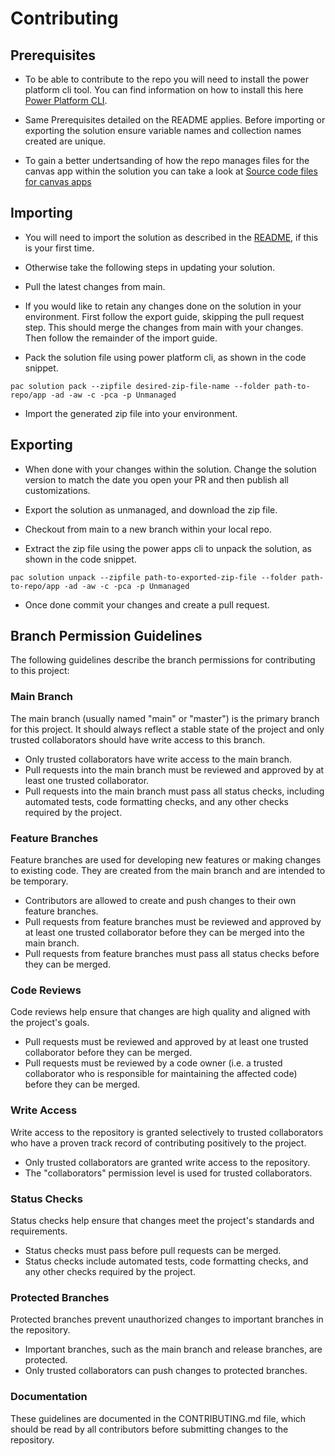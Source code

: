 # Contributing

## Prerequisites

- To be able to contribute to the repo you will need to install the power platform cli tool. You can find information on how to install this here [Power Platform CLI](https://learn.microsoft.com/en-us/power-platform/developer/cli/introduction). 

- Same Prerequisites detailed on the README applies. Before importing or exporting the solution ensure variable names and collection names created are unique.

- To gain a better undertsanding of how the repo manages files for the canvas app within the solution you can take a look at [Source code files for canvas apps](https://powerapps.microsoft.com/en-us/blog/source-code-files-for-canvas-apps/)

## Importing

- You will need to import the solution as described in the [README](README.md), if this is your first time.

- Otherwise take the following steps in updating your solution.

- Pull the latest changes from main.

- If you would like to retain any changes done on the solution in your environment. First follow the export guide, skipping the pull request step. This should merge the changes from main with your changes. Then follow the remainder of the import guide.

- Pack the solution file using power platform cli, as shown in the code snippet.

```
pac solution pack --zipfile desired-zip-file-name --folder path-to-repo/app -ad -aw -c -pca -p Unmanaged
```

- Import the generated zip file into your environment.

## Exporting

- When done with your changes within the solution. Change the solution version to match the date you open your PR and then publish all customizations.

- Export the solution as unmanaged, and download the zip file.

- Checkout from main to a new branch within your local repo.

- Extract the zip file using the power apps cli to unpack the solution, as shown in the code snippet.

```
pac solution unpack --zipfile path-to-exported-zip-file --folder path-to-repo/app -ad -aw -c -pca -p Unmanaged
```

- Once done commit your changes and create a pull request.

## Branch Permission Guidelines
The following guidelines describe the branch permissions for contributing to this project:

### Main Branch
The main branch (usually named "main" or "master") is the primary branch for this project. It should always reflect a stable state of the project and only trusted collaborators should have write access to this branch.
- Only trusted collaborators have write access to the main branch.
- Pull requests into the main branch must be reviewed and approved by at least one trusted collaborator.
- Pull requests into the main branch must pass all status checks, including automated tests, code formatting checks, and any other checks required by the project.

### Feature Branches
Feature branches are used for developing new features or making changes to existing code. They are created from the main branch and are intended to be temporary.
- Contributors are allowed to create and push changes to their own feature branches.
- Pull requests from feature branches must be reviewed and approved by at least one trusted collaborator before they can be merged into the main branch.
- Pull requests from feature branches must pass all status checks before they can be merged.

### Code Reviews
Code reviews help ensure that changes are high quality and aligned with the project's goals.
- Pull requests must be reviewed and approved by at least one trusted collaborator before they can be merged.
- Pull requests must be reviewed by a code owner (i.e. a trusted collaborator who is responsible for maintaining the affected code) before they can be merged.

### Write Access
Write access to the repository is granted selectively to trusted collaborators who have a proven track record of contributing positively to the project.
- Only trusted collaborators are granted write access to the repository.
- The "collaborators" permission level is used for trusted collaborators.

### Status Checks
Status checks help ensure that changes meet the project's standards and requirements.
- Status checks must pass before pull requests can be merged.
- Status checks include automated tests, code formatting checks, and any other checks required by the project.

### Protected Branches
Protected branches prevent unauthorized changes to important branches in the repository.
- Important branches, such as the main branch and release branches, are protected.
- Only trusted collaborators can push changes to protected branches.

### Documentation
These guidelines are documented in the CONTRIBUTING.md file, which should be read by all contributors before submitting changes to the repository.
